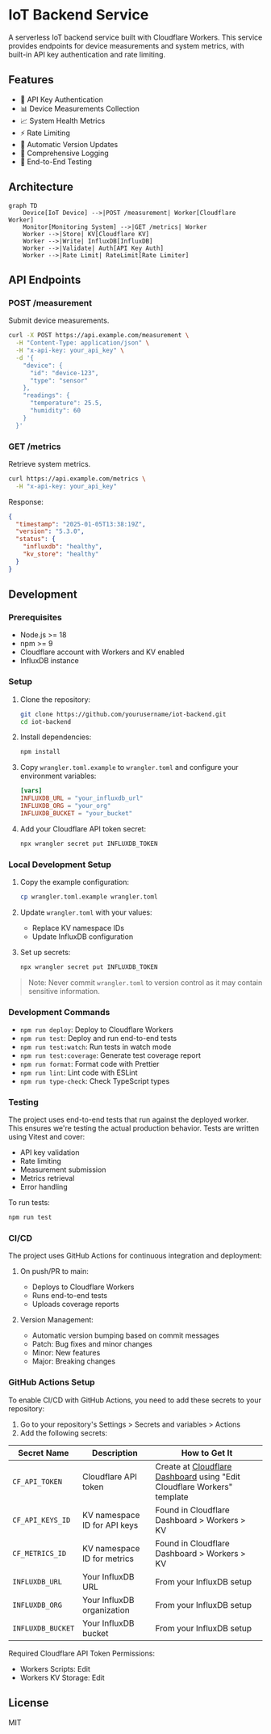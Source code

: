 # IoT Backend Service

A serverless IoT backend service built with Cloudflare Workers. This service provides endpoints for device measurements and system metrics, with built-in API key authentication and rate limiting.

## Features

- 🔐 API Key Authentication
- 📊 Device Measurements Collection
- 📈 System Health Metrics
- ⚡ Rate Limiting
- 🔄 Automatic Version Updates
- 📝 Comprehensive Logging
- 🧪 End-to-End Testing

## Architecture

```mermaid
graph TD
    Device[IoT Device] -->|POST /measurement| Worker[Cloudflare Worker]
    Monitor[Monitoring System] -->|GET /metrics| Worker
    Worker -->|Store| KV[Cloudflare KV]
    Worker -->|Write| InfluxDB[InfluxDB]
    Worker -->|Validate| Auth[API Key Auth]
    Worker -->|Rate Limit| RateLimit[Rate Limiter]
```

## API Endpoints

### POST /measurement

Submit device measurements.

```bash
curl -X POST https://api.example.com/measurement \
  -H "Content-Type: application/json" \
  -H "x-api-key: your_api_key" \
  -d '{
    "device": {
      "id": "device-123",
      "type": "sensor"
    },
    "readings": {
      "temperature": 25.5,
      "humidity": 60
    }
  }'
```

### GET /metrics

Retrieve system metrics.

```bash
curl https://api.example.com/metrics \
  -H "x-api-key: your_api_key"
```

Response:
```json
{
  "timestamp": "2025-01-05T13:38:19Z",
  "version": "5.3.0",
  "status": {
    "influxdb": "healthy",
    "kv_store": "healthy"
  }
}
```

## Development

### Prerequisites

- Node.js >= 18
- npm >= 9
- Cloudflare account with Workers and KV enabled
- InfluxDB instance

### Setup

1. Clone the repository:
   ```bash
   git clone https://github.com/yourusername/iot-backend.git
   cd iot-backend
   ```

2. Install dependencies:
   ```bash
   npm install
   ```

3. Copy `wrangler.toml.example` to `wrangler.toml` and configure your environment variables:
   ```toml
   [vars]
   INFLUXDB_URL = "your_influxdb_url"
   INFLUXDB_ORG = "your_org"
   INFLUXDB_BUCKET = "your_bucket"
   ```

4. Add your Cloudflare API token secret:
   ```bash
   npx wrangler secret put INFLUXDB_TOKEN
   ```

### Local Development Setup

1. Copy the example configuration:
   ```bash
   cp wrangler.toml.example wrangler.toml
   ```

2. Update `wrangler.toml` with your values:
   - Replace KV namespace IDs
   - Update InfluxDB configuration

3. Set up secrets:
   ```bash
   npx wrangler secret put INFLUXDB_TOKEN
   ```

> Note: Never commit `wrangler.toml` to version control as it may contain sensitive information.

### Development Commands

- `npm run deploy`: Deploy to Cloudflare Workers
- `npm run test`: Deploy and run end-to-end tests
- `npm run test:watch`: Run tests in watch mode
- `npm run test:coverage`: Generate test coverage report
- `npm run format`: Format code with Prettier
- `npm run lint`: Lint code with ESLint
- `npm run type-check`: Check TypeScript types

### Testing

The project uses end-to-end tests that run against the deployed worker. This ensures we're testing the actual production behavior. Tests are written using Vitest and cover:

- API key validation
- Rate limiting
- Measurement submission
- Metrics retrieval
- Error handling

To run tests:
```bash
npm run test
```

### CI/CD

The project uses GitHub Actions for continuous integration and deployment:

1. On push/PR to main:
   - Deploys to Cloudflare Workers
   - Runs end-to-end tests
   - Uploads coverage reports

2. Version Management:
   - Automatic version bumping based on commit messages
   - Patch: Bug fixes and minor changes
   - Minor: New features
   - Major: Breaking changes

### GitHub Actions Setup

To enable CI/CD with GitHub Actions, you need to add these secrets to your repository:

1. Go to your repository's Settings > Secrets and variables > Actions
2. Add the following secrets:

| Secret Name | Description | How to Get It |
|------------|-------------|---------------|
| `CF_API_TOKEN` | Cloudflare API token | Create at [Cloudflare Dashboard](https://dash.cloudflare.com/profile/api-tokens) using "Edit Cloudflare Workers" template |
| `CF_API_KEYS_ID` | KV namespace ID for API keys | Found in Cloudflare Dashboard > Workers > KV |
| `CF_METRICS_ID` | KV namespace ID for metrics | Found in Cloudflare Dashboard > Workers > KV |
| `INFLUXDB_URL` | Your InfluxDB URL | From your InfluxDB setup |
| `INFLUXDB_ORG` | Your InfluxDB organization | From your InfluxDB setup |
| `INFLUXDB_BUCKET` | Your InfluxDB bucket | From your InfluxDB setup |

Required Cloudflare API Token Permissions:
- Workers Scripts: Edit
- Workers KV Storage: Edit

## License

MIT
